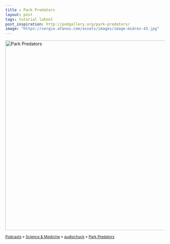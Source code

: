 ```yaml
---
title : Park Predators
layout: post
tags: tutorial labnol
post_inspiration: http://podgallery.org/park-predators/
image: "https://sergio.afanou.com/assets/images/image-midres-43.jpg"
---
```


<p><a href="http://podgallery.org/park-predators/" style="border:none;"><img width="600" height="600" src="http://podgallery.org/artwork/podcasts/park-predators.jpg" class="attachment-post-thumbnail size-post-thumbnail wp-post-image" alt="Park Predators" srcset="http://i1.wp.com/podgallery.org/artwork/podcasts/park-predators.jpg?resize=200%2C200 200w, http://i1.wp.com/podgallery.org/artwork/podcasts/park-predators.jpg?w=600 600w" sizes="(max-width: 600px) 100vw, 600px" /></a></p><p><small><a href="http://podgallery.org/">Podcasts</a> &raquo; <a href="http://podgallery.org/topic/science-medicine/" title="1315">Science &amp; Medicine</a> &raquo; <a href="http://podgallery.org/producer/audiochuck/" rel="tag">audiochuck</a> &raquo; <a href='http://podgallery.org/park-predators/'>Park Predators</a></small></p><div class='yarpp-related-rss yarpp-related-none'>
</div>
